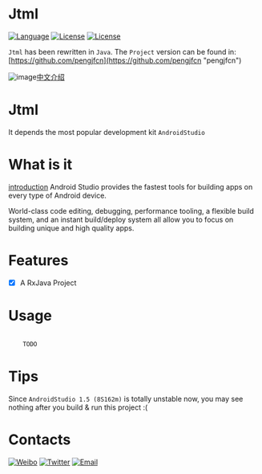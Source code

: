 # Jtml
[![Language](https://img.shields.io/badge/build-AndroidStudio%201.5-orange.svg)](https://developer.android.com/studio/index.html)
[![License](https://img.shields.io/badge/author-ArcticOcean-blue.svg)](https://github.com/pengjfcn)
[![License](https://img.shields.io/badge/city-Shenzhen-green.svg)]()


`Jtml` has been rewritten in `Java`. The `Project` version can be found in: [https://github.com/pengjfcn](https://github.com/pengjfcn "pengjfcn")

![image](https://assets-cdn.github.com/images/icons/emoji/unicode/1f1e8-1f1f3.png)[中文介绍](https://github.com/pengjfcn/CustomViewDemo/blob/master/README_CN.md)

# Jtml
It depends the most popular development kit `AndroidStudio` 

# What is it
[introduction](https://developer.android.com/studio/index.html "AndroidStudio") Android Studio provides the fastest tools for building apps on every type of Android device.

World-class code editing, debugging, performance tooling, a flexible build system, and an instant build/deploy system all allow you to focus on building unique and high quality apps.

# Features
- [x] A RxJava Project
 
# Usage
```java

	TODO
```


# Tips
Since `AndroidStudio 1.5 (8S162m)` is totally unstable now, you may see nothing after you build & run this project :(

# Contacts
[![Weibo](https://img.shields.io/badge/weibo-%20@ArcticOcean%20-red.svg)](http://weibo.com/2676705871/)
[![Twitter](https://img.shields.io/badge/csdn-@ArcticOcean-green.svg)](http://blog.csdn.net/sky_pjf/)
[![Email](https://img.shields.io/badge/email-ArcticRiver@163.com-blue.svg)](mailto:ArcticRiver@163.com)
